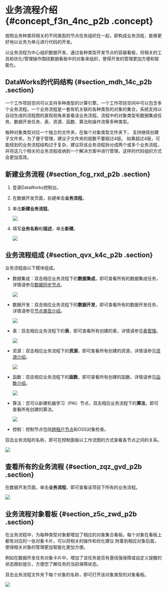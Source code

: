 # 业务流程介绍 {#concept_f3n_4nc_p2b .concept}

按照业务种类将相关的不同类型的节点任务组织在一起，即构成业务流程，能够更好地以业务为单元进行代码的开发。

以业务流程为中心组织数据开发，通过各种类型开发节点的容器看板，将相关的工具和优化/管理操作围绕数据看板中的对象来组织，使得开发的管理更加方便和智能化。

## DataWorks的代码结构 {#section_mdh_14c_p2b .section}

一个工作项目空间可以支持多种类型的计算引擎。一个工作项目空间中可以包含多个业务流程。一个业务流程是一套有机关联的各种类型的对象的集合，系统支持以自动生成的流程图的直观视角来查看该业务流程。流程中的对象类型有数据集成任务、数据开发任务、表、资源、函数、算法和操作流等多种类型。

每种对象类型对应一个独立的文件夹，在每个对象类型文件夹下， 支持继续创建子文件夹，为了便于管理，建议子文件夹的层数不要超过4层。 如果超过4层，可能规划的业务流程结构过于复杂，建议将该业务流程拆分成两个或多个业务流程，并将这几个相关的业务流程收纳到一个解决方案中进行管理，这样的代码组织方式会更加高效。

## 新建业务流程 {#section_fcg_rxd_p2b .section}

1.  登录DataWorks控制台。
2.  在数据开发页面，右键单击**业务流程**。
3.  单击**新建业务流程**。

    ![](http://static-aliyun-doc.oss-cn-hangzhou.aliyuncs.com/assets/img/16288/15392432387643_zh-CN.png)

4.  填写**业务名称**和**描述**，单击**新建**。

    ![](http://static-aliyun-doc.oss-cn-hangzhou.aliyuncs.com/assets/img/16288/153924323913575_zh-CN.png)


## 业务流程组成 {#section_qvx_k4c_p2b .section}

业务流程由以下模块组成。

-   数据集成：双击相应业务流程下的**数据集成**，即可查看所有的数据集成任务，详情请参见[数据同步节点](intl.zh-CN/使用指南/数据开发/节点类型/数据同步节点.md#)。

    ![](http://static-aliyun-doc.oss-cn-hangzhou.aliyuncs.com/assets/img/16288/15392432397641_zh-CN.png)

-   数据开发：双击相应业务流程下的**数据开发**，即可查看所有的数据开发任务，详情请参见[节点类型介绍](intl.zh-CN/使用指南/数据开发/节点类型/节点类型介绍.md#)。

    ![](http://static-aliyun-doc.oss-cn-hangzhou.aliyuncs.com/assets/img/16288/15392432397642_zh-CN.png)

-   表：双击相应业务流程下的**表**，即可查看所有创建的表，详情请参见[表管理](intl.zh-CN/使用指南/数据开发/表管理.md#)。

    ![](http://static-aliyun-doc.oss-cn-hangzhou.aliyuncs.com/assets/img/16288/153924323913576_zh-CN.png)

-   资源：双击相应业务流程下的**资源**，即可查看所有创建的资源，详情请参见[资源介绍](intl.zh-CN/使用指南/数据开发/资源.md#)。

    ![](http://static-aliyun-doc.oss-cn-hangzhou.aliyuncs.com/assets/img/16288/153924323913577_zh-CN.png)

-   函数：双击相应业务流程下的**函数**，即可查看所有创建的函数，详情请参见[函数介绍](intl.zh-CN/使用指南/数据开发/注册函数.md#)。

    ![](http://static-aliyun-doc.oss-cn-hangzhou.aliyuncs.com/assets/img/16288/153924323913578_zh-CN.png)

-   算法：您可以新建机器学习（PAI）节点，双击相应业务流程下的**算法**，即可查看所有创建的算法。

    ![](http://static-aliyun-doc.oss-cn-hangzhou.aliyuncs.com/assets/img/16288/153924323913579_zh-CN.png)

-   控制：控制节点包括[跨租户节点](intl.zh-CN/使用指南/数据开发/跨租户节点.md#)和OSS对象检查。

双击业务流程的名称，即可在控制面板以工作流图的方式查看各节点之间的关系。

![](http://static-aliyun-doc.oss-cn-hangzhou.aliyuncs.com/assets/img/16288/15392432397645_zh-CN.png)

## 查看所有的业务流程 {#section_zqz_gvd_p2b .section}

在数据开发页面，单击**业务流程**，即可查看该项目下所有的业务流程。

![](http://static-aliyun-doc.oss-cn-hangzhou.aliyuncs.com/assets/img/16288/15392432397644_zh-CN.png)

## 业务流程对象看板 {#section_z5c_zwd_p2b .section}

在业务流程中，为每种类型对象都增加了相应的对象集合看板。每个对象在看板上都有对应的一张对象卡片，可以将相关的操作和优化建议 附着到相应对象后面，使得相关对象的管理更加智能化更加方便。

例如在数据开发任务对象卡片中，增加了该任务是否有基线强保障或自定义提醒的状态图标提示，方便您了解任务的当前保障状态。

双击业务流程文件夹下每个对象的名称，即可打开该对象类型的对象看板。

![](http://static-aliyun-doc.oss-cn-hangzhou.aliyuncs.com/assets/img/16288/15392432397644_zh-CN.png)

